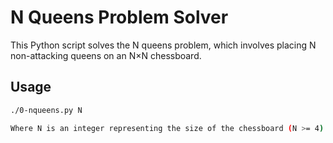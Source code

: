 # N Queens Problem Solver

This Python script solves the N queens problem, which involves placing N non-attacking queens on an N×N chessboard.

## Usage

```sh
./0-nqueens.py N

Where N is an integer representing the size of the chessboard (N >= 4).
